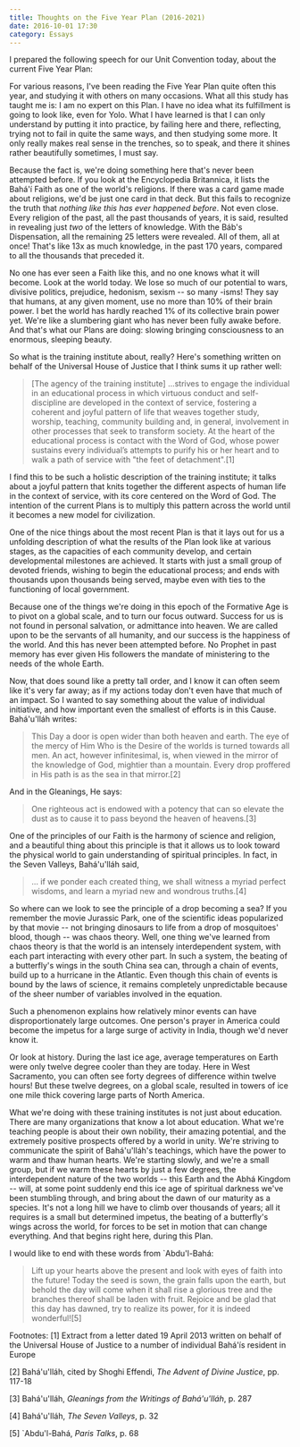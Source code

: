 ```yaml
---
title: Thoughts on the Five Year Plan (2016-2021)
date: 2016-10-01 17:30
category: Essays
---
```


I prepared the following speech for our Unit Convention today, about the
current Five Year Plan:

For various reasons, I've been reading the Five Year Plan quite often this
year, and studying it with others on many occasions. What all this study has
taught me is: I am no expert on this Plan. I have no idea what its fulfillment
is going to look like, even for Yolo. What I have learned is that I can only
understand by putting it into practice, by failing here and there, reflecting,
trying not to fail in quite the same ways, and then studying some more. It
only really makes real sense in the trenches, so to speak, and there it shines
rather beautifully sometimes, I must say.

Because the fact is, we're doing something here that's never been attempted
before. If you look at the Encyclopedia Britannica, it lists the Bahá'í Faith
as one of the world's religions. If there was a card game made about
religions, we'd be just one card in that deck. But this fails to recognize the
truth that *nothing like this has ever happened before*. Not even close. Every
religion of the past, all the past thousands of years, it is said, resulted in
revealing just *two* of the letters of knowledge. With the Báb's Dispensation,
all the remaining 25 letters were revealed. All of them, all at once! That's
like 13x as much knowledge, in the past 170 years, compared to all the
thousands that preceded it.

No one has ever seen a Faith like this, and no one knows what it will become.
Look at the world today. We lose so much of our potential to wars, divisive
politics, prejudice, hedonism, sexism -- so many -isms! They say that humans,
at any given moment, use no more than 10% of their brain power. I bet the
world has hardly reached 1% of its collective brain power yet. We're like a
slumbering giant who has never been fully awake before. And that's what our
Plans are doing: slowing bringing consciousness to an enormous, sleeping
beauty.

So what is the training institute about, really? Here's something written on
behalf of the Universal House of Justice that I think sums it up rather well:

> [The agency of the training institute] ...strives to engage the
> individual in an educational process in which virtuous conduct and
> self-discipline are developed in the context of service, fostering a
> coherent and joyful pattern of life that weaves together study, worship,
> teaching, community building and, in general, involvement in other processes
> that seek to transform society. At the heart of the educational process is
> contact with the Word of God, whose power sustains every individual’s
> attempts to purify his or her heart and to walk a path of service with "the
> feet of detachment".[1]

I find this to be such a holistic description of the training institute; it
talks about a joyful pattern that knits together the different aspects of
human life in the context of service, with its core centered on the Word of
God. The intention of the current Plans is to multiply this pattern across the
world until it becomes a new model for civilization.

One of the nice things about the most recent Plan is that it lays out for us a
unfolding description of what the results of the Plan look like at various
stages, as the capacities of each community develop, and certain developmental
milestones are achieved. It starts with just a small group of devoted friends,
wishing to begin the educational process; and ends with thousands upon
thousands being served, maybe even with ties to the functioning of local
government.

Because one of the things we're doing in this epoch of the Formative Age is to
pivot on a global scale, and to turn our focus outward. Success for us is not
found in personal salvation, or admittance into heaven. We are called upon to
be the servants of all humanity, and our success is the happiness of the
world. And this has never been attempted before. No Prophet in past memory has
ever given His followers the mandate of ministering to the needs of the whole
Earth.

Now, that does sound like a pretty tall order, and I know it can often seem
like it's very far away; as if my actions today don't even have that much of
an impact. So I wanted to say something about the value of individual
initiative, and how important even the smallest of efforts is in this Cause.
Bahá'u'lláh writes:

> This Day a door is open wider than both heaven and earth. The eye of the
> mercy of Him Who is the Desire of the worlds is turned towards all men. An
> act, however infinitesimal, is, when viewed in the mirror of the knowledge
> of God, mightier than a mountain. Every drop proffered in His path is as the
> sea in that mirror.[2]

And in the Gleanings, He says:

> One righteous act is endowed with a potency that can so elevate the dust as
> to cause it to pass beyond the heaven of heavens.[3]

One of the principles of our Faith is the harmony of science and religion, and
a beautiful thing about this principle is that it allows us to look toward the
physical world to gain understanding of spiritual principles. In fact, in the
Seven Valleys, Bahá'u'lláh said,

> ... if we ponder each created thing, we shall witness a myriad perfect
> wisdoms, and learn a myriad new and wondrous truths.[4]

So where can we look to see the principle of a drop becoming a sea? If you
remember the movie Jurassic Park, one of the scientific ideas popularized by
that movie -- not bringing dinosaurs to life from a drop of mosquitoes' blood,
though -- was chaos theory. Well, one thing we've learned from chaos theory is
that the world is an intensely interdependent system, with each part
interacting with every other part. In such a system, the beating of a
butterfly's wings in the south China sea can, through a chain of events, build
up to a hurricane in the Atlantic. Even though this chain of events is bound
by the laws of science, it remains completely unpredictable because of the
sheer number of variables involved in the equation.

Such a phenomenon explains how relatively minor events can have
disproportionately large outcomes. One person's prayer in America could become
the impetus for a large surge of activity in India, though we'd never know it.

Or look at history. During the last ice age, average temperatures on Earth
were only twelve degree cooler than they are today. Here in West Sacramento,
you can often see forty degrees of difference within twelve hours! But these
twelve degrees, on a global scale, resulted in towers of ice one mile thick
covering large parts of North America.

What we're doing with these training institutes is not just about education.
There are many organizations that know a lot about education. What we're
teaching people is about their own nobility, their amazing potential, and the
extremely positive prospects offered by a world in unity. We're striving to
communicate the spirit of Bahá'u'lláh's teachings, which have the power to warm
and thaw human hearts. We're starting slowly, and we're a small group, but if
we warm these hearts by just a few degrees, the interdependent nature of the
two worlds -- this Earth and the Abhá Kingdom -- will, at some point suddenly
end this ice age of spiritual darkness we've been stumbling through, and bring
about the dawn of our maturity as a species. It's not a long hill we have to
climb over thousands of years; all it requires is a small but determined
impetus, the beating of a butterfly's wings across the world, for forces to be
set in motion that can change everything. And that begins right here, during
this Plan.

I would like to end with these words from `Abdu'l-Bahá:

> Lift up your hearts above the present and look with eyes of faith into the
> future! Today the seed is sown, the grain falls upon the earth, but behold
> the day will come when it shall rise a glorious tree and the branches
> thereof shall be laden with fruit. Rejoice and be glad that this day has
> dawned, try to realize its power, for it is indeed wonderful![5]

Footnotes: 
[1] Extract from a letter dated 19 April 2013 written on behalf of the
    Universal House of Justice to a number of individual Bahá'ís resident in
    Europe

[2] Bahá'u'lláh, cited by Shoghi Effendi, *The Advent of Divine Justice*, pp. 117-18

[3]  Bahá'u'lláh, *Gleanings from the Writings of Bahá'u'lláh*, p. 287

[4]  Bahá'u'lláh, *The Seven Valleys*, p. 32

[5]  `Abdu'l-Bahá, *Paris Talks*, p. 68
